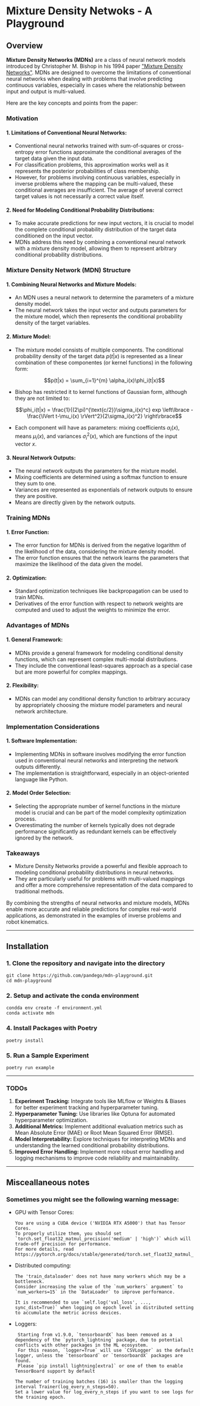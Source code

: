 # Mixture Density Netwoks - A Playground
## Overview
**Mixture Density Networks (MDNs)** are a class of neural network models introduced by Christopher M. Bishop in his 1994 paper ["Mixture Density Networks"](https://publications.aston.ac.uk/id/eprint/373/1/NCRG_94_004.pdf).
MDNs are designed to overcome the limitations of conventional neural networks when dealing with problems that involve predicting continuous variables, especially in cases where the relationship between input and output is multi-valued.

Here are the key concepts and points from the paper:

### Motivation
#### 1. Limitations of Conventional Neural Networks:

- Conventional neural networks trained with sum-of-squares or cross-entropy error functions approximate the conditional averages of the target data given the input data.
- For classification problems, this approximation works well as it represents the posterior probabilities of class membership.
- However, for problems involving continuous variables, especially in inverse problems where the mapping can be multi-valued, these conditional averages are insufficient. The average of several correct target values is not necessarily a correct value itself.

#### 2. Need for Modeling Conditional Probability Distributions:

- To make accurate predictions for new input vectors, it is crucial to model the complete conditional probability distribution of the target data conditioned on the input vector.
- MDNs address this need by combining a conventional neural network with a mixture density model, allowing them to represent arbitrary conditional probability distributions.

### Mixture Density Network (MDN) Structure
#### 1. Combining Neural Networks and Mixture Models:

- An MDN uses a neural network to determine the parameters of a mixture density model.
- The neural network takes the input vector and outputs parameters for the mixture model, which then represents the conditional probability density of the target variables.

#### 2. Mixture Model:

- The mixture model consists of multiple components. The conditional probability density of the target data $p(t|x)$ is represented as a linear combination of these componentes (or kernel functions) in the following form:

  $$p(t|x) = \sum_{i=1}^{m} \alpha_i(x)\phi_i(t|x)$$

- Bishop has restricted it to kernel functions of Gaussian form, although they are not limited to:

  $$\phi_i(t|x) = \frac{1}{(2\pi)^{\text{c/2}}\sigma_i(x)^c} exp \left\lbrace - \frac{\lVert t-\mu_i(x) \rVert^2}{2\sigma_i(x)^2} \right\rbrace$$

- Each component will have as parameters: mixing coefficients $\alpha_i(x)$, means $\mu_i(x)$, and variances $\sigma_i^2(x)$, which are functions of the input vector $x$.

#### 3. Neural Network Outputs:

- The neural network outputs the parameters for the mixture model.
- Mixing coefficients are determined using a softmax function to ensure they sum to one.
- Variances are represented as exponentials of network outputs to ensure they are positive.
- Means are directly given by the network outputs.

### Training MDNs
#### 1. Error Function:

- The error function for MDNs is derived from the negative logarithm of the likelihood of the data, considering the mixture density model.
- The error function ensures that the network learns the parameters that maximize the likelihood of the data given the model.

#### 2. Optimization:
- Standard optimization techniques like backpropagation can be used to train MDNs.
- Derivatives of the error function with respect to network weights are computed and used to adjust the weights to minimize the error.

### Advantages of MDNs
#### 1. General Framework:

- MDNs provide a general framework for modeling conditional density functions, which can represent complex multi-modal distributions.
- They include the conventional least-squares approach as a special case but are more powerful for complex mappings.

#### 2. Flexibility:

- MDNs can model any conditional density function to arbitrary accuracy by appropriately choosing the mixture model parameters and neural network architecture.

### Implementation Considerations
#### 1. Software Implementation:

- Implementing MDNs in software involves modifying the error function used in conventional neural networks and interpreting the network outputs differently.
- The implementation is straightforward, especially in an object-oriented language like Python.

#### 2. Model Order Selection:

- Selecting the appropriate number of kernel functions in the mixture model is crucial and can be part of the model complexity optimization process.
- Overestimating the number of kernels typically does not degrade performance significantly as redundant kernels can be effectively ignored by the network.

### Takeaways
- Mixture Density Networks provide a powerful and flexible approach to modeling conditional probability distributions in neural networks.
- They are particularly useful for problems with multi-valued mappings and offer a more comprehensive representation of the data compared to traditional methods.

By combining the strengths of neural networks and mixture models, MDNs enable more accurate and reliable predictions for complex real-world applications, as demonstrated in the examples of inverse problems and robot kinematics.




---

## Installation
### 1. Clone the repository and navigate into the directory
```shell
git clone https://github.com/pandego/mdn-playground.git
cd mdn-playground
```

### 2. Setup and activate the conda environment
```shell
condda env create -f environment.yml
conda activate mdn
```

### 4. Install Packages with Poetry
```shell
poetry install
```

### 5. Run a Sample Experiment
```shell
poetry run example
```

---

### TODOs
1. **Experiment Tracking:** Integrate tools like MLflow or Weights & Biases for better experiment tracking and hyperparameter tuning.
2. **Hyperparameter Tuning:** Use libraries like Optuna for automated hyperparameter optimization.
3. **Additional Metrics:** Implement additional evaluation metrics such as Mean Absolute Error (MAE) or Root Mean Squared Error (RMSE).
4. **Model Interpretability:** Explore techniques for interpreting MDNs and understanding the learned conditional probability distributions.
5. **Improved Error Handling:** Implement more robust error handling and logging mechanisms to improve code reliability and maintainability.

---
## Misceallaneous notes
### Sometimes you might see the following warning message:
- GPU with Tensor Cores:
    ```shell
    You are using a CUDA device ('NVIDIA RTX A5000') that has Tensor Cores.
    To properly utilize them, you should set `torch.set_float32_matmul_precision('medium' | 'high')` which will trade-off precision for performance.
    For more details, read https://pytorch.org/docs/stable/generated/torch.set_float32_matmul_precision.html#torch.set_float32_matmul_precision
    ```
- Distributed computing:
  ```shell
  The 'train_dataloader' does not have many workers which may be a bottleneck.
  Consider increasing the value of the `num_workers` argument` to `num_workers=15` in the `DataLoader` to improve performance.
  ```
  ```shell
  It is recommended to use `self.log('val_loss', ..., sync_dist=True)` when logging on epoch level in distributed setting to accumulate the metric across devices.
  ```
- Loggers:
  ```shell
   Starting from v1.9.0, `tensorboardX` has been removed as a dependency of the `pytorch_lightning` package, due to potential conflicts with other packages in the ML ecosystem.
   For this reason, `logger=True` will use `CSVLogger` as the default logger, unless the `tensorboard` or `tensorboardX` packages are found.
   Please `pip install lightning[extra]` or one of them to enable TensorBoard support by default
  ```
  ```shell
  The number of training batches (16) is smaller than the logging interval Trainer(log_every_n_steps=50).
  Set a lower value for log_every_n_steps if you want to see logs for the training epoch.
  ```
